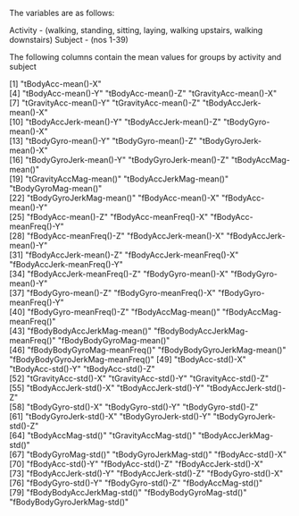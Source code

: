 The variables are as follows:

Activity - (walking, standing, sitting, laying, walking upstairs, walking downstairs)
Subject - (nos 1-39)


The following columns contain the mean values for groups by activity and subject

 [1] "tBodyAcc-mean()-X"              
 [4] "tBodyAcc-mean()-Y"               "tBodyAcc-mean()-Z"               "tGravityAcc-mean()-X"           
 [7] "tGravityAcc-mean()-Y"            "tGravityAcc-mean()-Z"            "tBodyAccJerk-mean()-X"          
[10] "tBodyAccJerk-mean()-Y"           "tBodyAccJerk-mean()-Z"           "tBodyGyro-mean()-X"             
[13] "tBodyGyro-mean()-Y"              "tBodyGyro-mean()-Z"              "tBodyGyroJerk-mean()-X"         
[16] "tBodyGyroJerk-mean()-Y"          "tBodyGyroJerk-mean()-Z"          "tBodyAccMag-mean()"             
[19] "tGravityAccMag-mean()"           "tBodyAccJerkMag-mean()"          "tBodyGyroMag-mean()"            
[22] "tBodyGyroJerkMag-mean()"         "fBodyAcc-mean()-X"               "fBodyAcc-mean()-Y"              
[25] "fBodyAcc-mean()-Z"               "fBodyAcc-meanFreq()-X"           "fBodyAcc-meanFreq()-Y"          
[28] "fBodyAcc-meanFreq()-Z"           "fBodyAccJerk-mean()-X"           "fBodyAccJerk-mean()-Y"          
[31] "fBodyAccJerk-mean()-Z"           "fBodyAccJerk-meanFreq()-X"       "fBodyAccJerk-meanFreq()-Y"      
[34] "fBodyAccJerk-meanFreq()-Z"       "fBodyGyro-mean()-X"              "fBodyGyro-mean()-Y"             
[37] "fBodyGyro-mean()-Z"              "fBodyGyro-meanFreq()-X"          "fBodyGyro-meanFreq()-Y"         
[40] "fBodyGyro-meanFreq()-Z"          "fBodyAccMag-mean()"              "fBodyAccMag-meanFreq()"         
[43] "fBodyBodyAccJerkMag-mean()"      "fBodyBodyAccJerkMag-meanFreq()"  "fBodyBodyGyroMag-mean()"        
[46] "fBodyBodyGyroMag-meanFreq()"     "fBodyBodyGyroJerkMag-mean()"     "fBodyBodyGyroJerkMag-meanFreq()"
[49] "tBodyAcc-std()-X"                "tBodyAcc-std()-Y"                "tBodyAcc-std()-Z"               
[52] "tGravityAcc-std()-X"             "tGravityAcc-std()-Y"             "tGravityAcc-std()-Z"            
[55] "tBodyAccJerk-std()-X"            "tBodyAccJerk-std()-Y"            "tBodyAccJerk-std()-Z"           
[58] "tBodyGyro-std()-X"               "tBodyGyro-std()-Y"               "tBodyGyro-std()-Z"              
[61] "tBodyGyroJerk-std()-X"           "tBodyGyroJerk-std()-Y"           "tBodyGyroJerk-std()-Z"          
[64] "tBodyAccMag-std()"               "tGravityAccMag-std()"            "tBodyAccJerkMag-std()"          
[67] "tBodyGyroMag-std()"              "tBodyGyroJerkMag-std()"          "fBodyAcc-std()-X"               
[70] "fBodyAcc-std()-Y"                "fBodyAcc-std()-Z"                "fBodyAccJerk-std()-X"           
[73] "fBodyAccJerk-std()-Y"            "fBodyAccJerk-std()-Z"            "fBodyGyro-std()-X"              
[76] "fBodyGyro-std()-Y"               "fBodyGyro-std()-Z"               "fBodyAccMag-std()"              
[79] "fBodyBodyAccJerkMag-std()"       "fBodyBodyGyroMag-std()"          "fBodyBodyGyroJerkMag-std()"     
